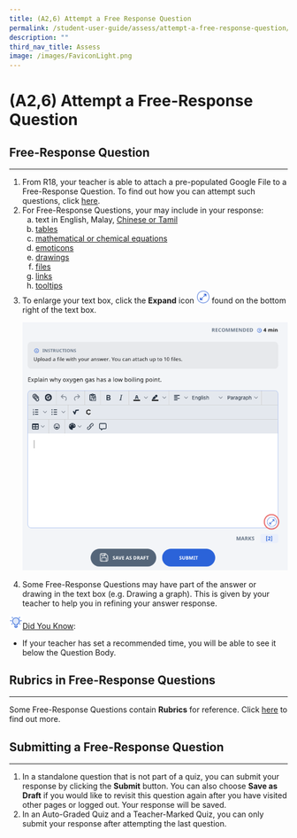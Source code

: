 ```yaml
---
title: (A2,6) Attempt a Free Response Question
permalink: /student-user-guide/assess/attempt-a-free-response-question/
description: ""
third_nav_title: Assess
image: /images/FaviconLight.png
---
```

<h1 id="attempt-a-free-response-question">(A2,6) Attempt a Free-Response Question</h1>
<h2 id="-free-response-question-">Free-Response Question</h2>
<hr>
<ol>
<li>From R18, your teacher is able to attach a pre-populated Google File to a Free-Response Question. To find out how you can attempt such questions, click <a target="_blank" href="/student-user-guide/assign/attempt-google-attached-files/">here</a>. </li>
<li>For Free-Response Questions, your may include in your response:<ol style="list-style-type: lower-alpha;">
<li>text in English, Malay, <a target="_blank" href="/student-user-guide/assess/insert-chinese-or-tamil-text/">Chinese or Tamil</a></li>
<li><a target="_blank" href="/student-user-guide/assess/insert-tables/">tables</a></li>
<li><a target="_blank" href="/student-user-guide/assess/insert-mathematical-or-chemical-equations/">mathematical or chemical equations</a></li>
<li><a target="_blank" href="/student-user-guide/assess/insert-emoticon/">emoticons</a></li>
<li><a target="_blank" href="/student-user-guide/assess/insert-drawing/">drawings</a></li>
<li><a target="_blank" href="/student-user-guide/assess/upload-file/">files</a></li>
<li><a target="_blank" href="/student-user-guide/assess/insert-and-edit-links/">links</a></li>
<li><a target="_blank" href="/student-user-guide/assess/insert-tooltip/">tooltips</a></li>
</ol>
</li>
<li>To enlarge your text box, click the <strong>Expand</strong> icon <img style="width:1.5rem; display: inline;" src="/images/Icons/expand.png"> found on the bottom right of the text box.</li>
<p><img src="/images/1Student/As-FRQ.png"></p>
<li>Some Free-Response Questions may have part of the answer or drawing in the text box (e.g. Drawing a graph). This is given by your teacher to help you in refining your answer response.</li>
</ol>
<p><img style="width:1.5rem; display: inline;" src="/images/Icons/Bulb32.svg"><u>Did You Know</u>:</p>
<ul>
<li>If your teacher has set a recommended time, you will be able to see it below the Question Body.</li>
</ul>
<h2 id="-rubrics-in-free-response-questions-">Rubrics in Free-Response Questions</h2>
<hr>
<p>Some Free-Response Questions contain <strong>Rubrics</strong> for reference. Click <a target="_blank" href="/student-user-guide/assess/attempt-a-question-with-rubrics/">here</a> to find out more.</p>
<h2 id="-submitting-a-free-response-question-">Submitting a Free-Response Question</h2>
<hr>
<ol>
<li>In a standalone question that is not part of a quiz, you can submit your response by clicking the <strong>Submit</strong> button. You can also choose <strong>Save as Draft</strong> if you would like to revisit this question again after you have visited other pages or logged out. Your response will be saved.</li>
<li>In an Auto-Graded Quiz and a Teacher-Marked Quiz, you can only submit your response after attempting the last question.</li>
</ol>
